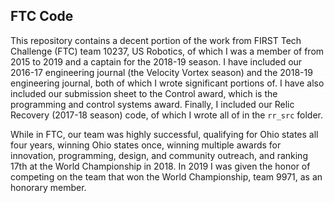 ## FTC Code

This repository contains a decent portion of the work from FIRST Tech Challenge (FTC) team 10237, US Robotics, of which I was a member of from 2015 to 2019 and a captain for the 2018-19 season. I have included our 2016-17 engineering journal (the Velocity Vortex season) and the 2018-19 engineering journal, both of which I wrote significant portions of. I have also included our submission sheet to the Control award, which is the programming and control systems award. Finally, I included our Relic Recovery (2017-18 season) code, of which I wrote all of in the `rr_src` folder.

While in FTC, our team was highly successful, qualifying for Ohio states all four years, winning Ohio states once, winning multiple awards for innovation, programming, design, and community outreach, and ranking 17th at the World Championship in 2018. In 2019 I was given the honor of competing on the team that won the World Championship, team 9971, as an honorary member.
